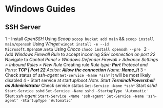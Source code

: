 
# Windows Guides

## SSH Server

1 - Install *OpenSSH*
	Using *Scoop* `scoop bucket add main` && `scoop install main/openssh`
	Using *Winget* `winget install -e --id Microsoft.OpenSSH.Beta`
	Using *Choco* `choco install openssh --pre `
2 - Add *Windows Firewall Rule* to accept incoming *SSH connection on port 22*
	Navigate to *Control Panel > Windows Defender Firewall > Advance Settings > Inbound Rules > New Rule*
	Creating rule
		*Rule type: **Port***
		*Protocol and Ports: **TCP | Port 22***
		*Action: **Allow the connection***
		*Name: **Name_It***
3 - Check status of *ssh-agent*
	`Get-Service -Name *ssh*`
	It will be most likely disabled
4 - Start service at startup/boot 
	*Note: Start **Terminal/Powershell as Administrator***
	Check service status `Get-Service -Name *ssh*`
	Start *sshd*
		`Start-Service sshd`
		`Set-Service -Name sshd -StartupType 'Automatic'`
	Start *ssh-agent*
		`Start-Service -Name 'ssh-agent'`
		`Set-Service -Name 'ssh-agent' -StartupType 'Automatic'`
	